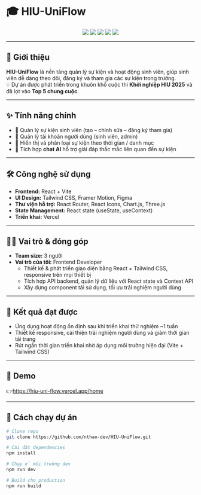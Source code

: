 # 🎓 HIU-UniFlow  

<p align="center">
  <img src="https://img.shields.io/badge/React-20232A?style=for-the-badge&logo=react&logoColor=61DAFB" />
  <img src="https://img.shields.io/badge/TailwindCSS-38B2AC?style=for-the-badge&logo=tailwind-css&logoColor=white" />
  <img src="https://img.shields.io/badge/Vite-646CFF?style=for-the-badge&logo=vite&logoColor=FFD62E" />
  <img src="https://img.shields.io/badge/Framer%20Motion-E91E63?style=for-the-badge&logo=framer&logoColor=white" />
  <img src="https://img.shields.io/badge/Deployed%20on-Vercel-black?style=for-the-badge&logo=vercel&logoColor=white" />
</p>  

---

## 📖 Giới thiệu  
**HIU-UniFlow** là nền tảng quản lý sự kiện và hoạt động sinh viên, giúp sinh viên dễ dàng theo dõi, đăng ký và tham gia các sự kiện trong trường.  
💡 Dự án được phát triển trong khuôn khổ cuộc thi **Khởi nghiệp HIU 2025** và đã lọt vào **Top 5 chung cuộc**.  

---

## ✨ Tính năng chính  
- 📅 Quản lý sự kiện sinh viên (tạo – chỉnh sửa – đăng ký tham gia)  
- 👤 Quản lý tài khoản người dùng (sinh viên, admin)  
- 📰 Hiển thị và phân loại sự kiện theo thời gian / danh mục  
- 💬 Tích hợp **chat AI** hỗ trợ giải đáp thắc mắc liên quan đến sự kiện  

---

## 🛠️ Công nghệ sử dụng  
- **Frontend:** React + Vite  
- **UI Design:** Tailwind CSS, Framer Motion, Figma  
- **Thư viện hỗ trợ:** React Router, React Icons, Chart.js, Three.js  
- **State Management:** React state (useState, useContext)  
- **Triển khai:** Vercel  

---

## 👨‍💻 Vai trò & đóng góp  
- **Team size:** 3 người  
- **Vai trò của tôi:** Frontend Developer  
   - Thiết kế & phát triển giao diện bằng React + Tailwind CSS, responsive trên mọi thiết bị  
   - Tích hợp API backend, quản lý dữ liệu với React state và Context API  
   - Xây dựng component tái sử dụng, tối ưu trải nghiệm người dùng  

---

## 🚀 Kết quả đạt được  
- Ứng dụng hoạt động ổn định sau khi triển khai thử nghiệm ~1 tuần  
- Thiết kế responsive, cải thiện trải nghiệm người dùng và giảm thời gian tải trang  
- Rút ngắn thời gian triển khai nhờ áp dụng môi trường hiện đại (Vite + Tailwind CSS)  

---

## 🔗 Demo  
👉https://hiu-uni-flow.vercel.app/home

---

## 📂 Cách chạy dự án  

```bash
# Clone repo
git clone https://github.com/nthao-dev/HIU-UniFlow.git

# Cài đặt dependencies
npm install

# Chạy ở môi trường dev
npm run dev

# Build cho production
npm run build
